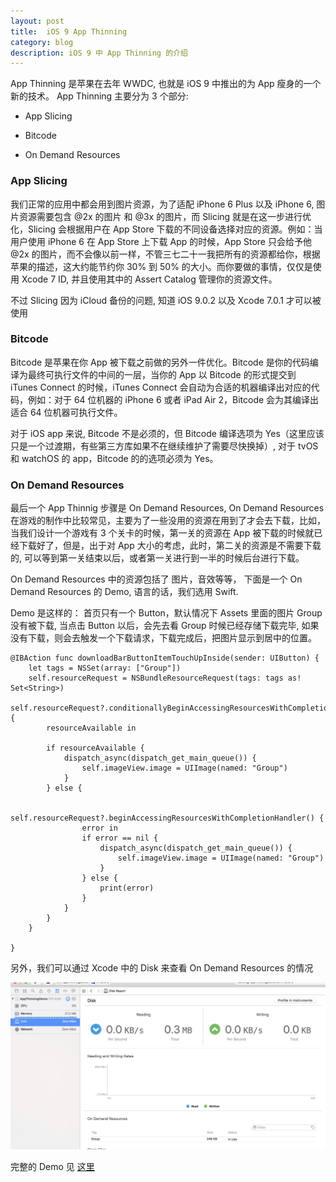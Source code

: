 ```yaml
---
layout: post
title: 	iOS 9 App Thinning
category: blog
description: iOS 9 中 App Thinning 的介绍
---
```


App Thinning 是苹果在去年 WWDC, 也就是 iOS 9 中推出的为 App 瘦身的一个新的技术。
App Thinning 主要分为 3 个部分:

* App Slicing

* Bitcode

* On Demand Resources


### App Slicing

我们正常的应用中都会用到图片资源，为了适配 iPhone 6 Plus 以及 iPhone 6, 图片资源需要包含 @2x 的图片 和 @3x 的图片，而 Slicing 就是在这一步进行优化，Slicing 会根据用户在 App Store 下载的不同设备选择对应的资源。例如：当用户使用 iPhone 6 在 App Store 上下载 App 的时候，App Store 只会给予他 @2x 的图片，而不会像以前一样，不管三七二十一我把所有的资源都给你，根据苹果的描述，这大约能节约你 30% 到 50% 的大小。而你要做的事情，仅仅是使用 Xcode 7 ID, 并且使用其中的 Assert Catalog 管理你的资源文件。

不过 Slicing 因为 iCloud 备份的问题, 知道 iOS 9.0.2 以及 Xcode 7.0.1 才可以被使用

### Bitcode

Bitcode 是苹果在你 App 被下载之前做的另外一件优化。Bitcode 是你的代码编译为最终可执行文件的中间的一层，当你的 App 以 Bitcode 的形式提交到 iTunes Connect 的时候，iTunes Connect 会自动为合适的机器编译出对应的代码，例如：对于 64 位机器的 iPhone 6 或者 iPad Air 2，Bitcode 会为其编译出适合 64 位机器可执行文件。

对于 iOS app 来说, Bitcode 不是必须的，但 Bitcode 编译选项为 Yes（这里应该只是一个过渡期，有些第三方库如果不在继续维护了需要尽快换掉）, 对于 tvOS 和 watchOS 的 app，Bitcode 的的选项必须为 Yes。

### On Demand Resources

最后一个 App Thinnig 步骤是 On Demand Resources, On Demand Resources 在游戏的制作中比较常见，主要为了一些没用的资源在用到了才会去下载，比如，当我们设计一个游戏有 3 个关卡的时候，第一关的资源在 App 被下载的时候就已经下载好了，但是，出于对 App 大小的考虑，此时，第二关的资源是不需要下载的, 可以等到第一关结束以后，或者第一关进行到一半的时候后台进行下载。

On Demand Resources 中的资源包括了 图片，音效等等， 下面是一个 On Demand Resources 的 Demo, 语言的话，我们选用 Swift.

Demo 是这样的：
首页只有一个 Button，默认情况下 Assets 里面的图片 Group 没有被下载, 当点击 Button 以后，会先去看 Group 时候已经存储下载完毕, 如果没有下载，则会去触发一个下载请求，下载完成后，把图片显示到居中的位置。

	@IBAction func downloadBarButtonItemTouchUpInside(sender: UIButton) {
        let tags = NSSet(array: ["Group"])
        self.resourceRequest = NSBundleResourceRequest(tags: tags as! Set<String>)
        self.resourceRequest?.conditionallyBeginAccessingResourcesWithCompletionHandler() {
            resourceAvailable in
            
            if resourceAvailable {
                dispatch_async(dispatch_get_main_queue()) {
                    self.imageView.image = UIImage(named: "Group")
                }
            } else {
                
                self.resourceRequest?.beginAccessingResourcesWithCompletionHandler() {
                    error in
                    if error == nil {
                        dispatch_async(dispatch_get_main_queue()) {
                            self.imageView.image = UIImage(named: "Group")
                        }
                    } else {
                        print(error)
                    }
                }
            }
        }

    }
    
另外，我们可以通过 Xcode 中的 Disk 来查看 On Demand Resources 的情况

![disk](/images/blog/20160129.jpg)

完整的 Demo 见 [这里](https://github.com/VioletHill/AppThinningDemo)
 

